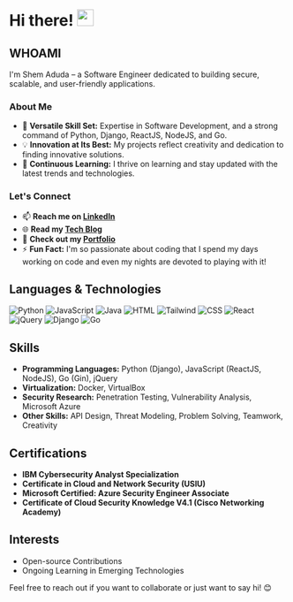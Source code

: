 # Hi there! <img src="https://github.com/TheDudeThatCode/TheDudeThatCode/blob/master/Assets/Hi.gif" width="30" />

## WHOAMI 
I'm Shem Aduda – a Software Engineer dedicated to building secure, scalable, and user-friendly applications.

### About Me
- 🌟 **Versatile Skill Set:** Expertise in Software Development, and a strong command of Python, Django, ReactJS, NodeJS, and Go.
- 💡 **Innovation at Its Best:** My projects reflect creativity and dedication to finding innovative solutions.
- 🚀 **Continuous Learning:** I thrive on learning and stay updated with the latest trends and technologies.

### Let's Connect
- 📫 **Reach me on [LinkedIn](https://www.linkedin.com/in/shem-aduda/)**
- 🌐 **Read my [Tech Blog](https://aduda-shem.github.io/)**
- 💼 **Check out my [Portfolio](https://dev-portfolio-wine.vercel.app/)**
- ⚡ **Fun Fact:** I'm so passionate about coding that I spend my days working on code and even my nights are devoted to playing with it!

## Languages & Technologies

![Python](https://img.shields.io/badge/-Python-blue)
![JavaScript](https://img.shields.io/badge/-JavaScript-yellow)
![Java](https://img.shields.io/badge/-Java-orange)
![HTML](https://img.shields.io/badge/-HTML-red)
![Tailwind](https://img.shields.io/badge/-Tailwind-blue)
![CSS](https://img.shields.io/badge/-CSS-purple)
![React](https://img.shields.io/badge/-React-blue)
![jQuery](https://img.shields.io/badge/-jQuery-maroon)
![Django](https://img.shields.io/badge/-Django-green)
![Go](https://img.shields.io/badge/-Go-lightblue)

## Skills
- **Programming Languages:** Python (Django), JavaScript (ReactJS, NodeJS), Go (Gin), jQuery
- **Virtualization:** Docker, VirtualBox
- **Security Research:** Penetration Testing, Vulnerability Analysis, Microsoft Azure
- **Other Skills:** API Design, Threat Modeling, Problem Solving, Teamwork, Creativity

## Certifications
- **IBM Cybersecurity Analyst Specialization**
- **Certificate in Cloud and Network Security (USIU)**
- **Microsoft Certified: Azure Security Engineer Associate**
- **Certificate of Cloud Security Knowledge V4.1 (Cisco Networking Academy)**

## Interests
- Open-source Contributions
- Ongoing Learning in Emerging Technologies

Feel free to reach out if you want to collaborate or just want to say hi! 😊
